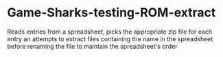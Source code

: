 # Game-Sharks-testing-ROM-extract
Reads entries from a spreadsheet, picks the appropriate zip file for each entry an attempts to extract files containing the name in the spreadsheet before renaming the file to maintain the spreadsheet's order
